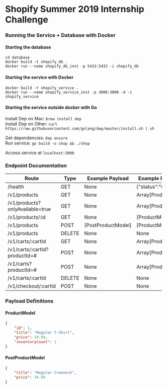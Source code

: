 # Shopify Summer 2019 Internship Challenge

### Running the Service + Database with Docker

#### Starting the database
`cd database`  
`docker build -t shopify_db .`  
`docker run --name shopify_db_inst -p 5432:5432 -i shopify_db`  

#### Starting the service with Docker
`docker build -t shopify_service .`  
`docker run --name shopify_service_inst -p 3000:3000 -d -i shopify_service`  

#### Starting the service outside docker with Go
Install Dep on Mac: `brew install dep`  
Install Dep on Other: `curl https://raw.githubusercontent.com/golang/dep/master/install.sh | sh`  

Get dependencies: `dep ensure`  
Run service: `go build -o shop && ./shop`  

Access service at `localhost:3000`  

### Endpoint Documentation

| Route | Type | Example Payload | Example Response |
|---|---|---|---|
| /health | GET | None | {"status":"OK"} |
| /v1/products | GET | None | Array[ProductModel] |
| /v1/products?onlyAvailable=true | GET | None | Array[ProductModel] |
| /v1/products/:id | GET | None | [ProductModel] |
| /v1/products | POST | [PostProductModel] | [ProductModel] |
| /v1/products | DELETE | None | None |
| /v1/carts/:cartId | GET | None | Array[ProductModel] |
| /v1/carts/:cartId?productId=# | POST | None | Array[ProductModel] |
| /v1/carts?productId=# | POST | None | Array[ProductModel] |
| /v1/carts/:cartId | DELETE | None | None |
| /v1/checkout/:cartId | POST | None | None |

### Payload Definitions
#### ProductModel
```json
{
    "id": 1,
    "title": "Regular T-Shirt",
    "price": 19.99,
    "inventoryCount": 1
}
```

#### PostProductModel
```json
{
    "title": "Regular Crewneck",
    "price": 34.99
}
```
